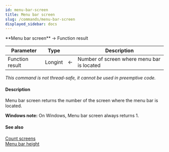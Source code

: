 ```yaml
---
id: menu-bar-screen
title: Menu bar screen
slug: /commands/menu-bar-screen
displayed_sidebar: docs
---
```


<!--REF #_command_.Menu bar screen.Syntax-->**Menu bar screen**  -> Function result<!-- END REF-->
<!--REF #_command_.Menu bar screen.Params-->
| Parameter | Type |  | Description |
| --- | --- | --- | --- |
| Function result | Longint | &#8592; | Number of screen where menu bar is located |

<!-- END REF-->

*This command is not thread-safe, it cannot be used in preemptive code.*


#### Description 

<!--REF #_command_.Menu bar screen.Summary-->Menu bar screen returns the number of the screen where the menu bar is located.<!-- END REF-->

**Windows note:** On Windows, Menu bar screen always returns 1.

#### See also 

[Count screens](count-screens.md)  
[Menu bar height](menu-bar-height.md)  